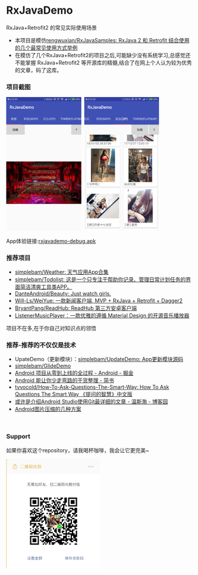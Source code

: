 # RxJavaDemo
RxJava+Retrofit2 的常见实际使用场景

* 本项目是模仿[rengwuxian/RxJavaSamples: RxJava 2 和 Retrofit 结合使用的几个最常见使用方式举例 ](https://github.com/rengwuxian/RxJavaSamples)
* 在模仿了几个RxJava+Retrofit2的项目之后,可能缺少没有系统学习,总感觉还不能掌握
  RxJava+Retrofit2 等开源库的精髓,结合了在网上个人认为较为优秀的文章，码了这库。


### 项目截图
<a href="./art/complete.png"><img src="./art/complete.png" width="40%"/></a><img height="0" width="8px"/><a href="./art/zip.png"><img src="./art/zip.png" width="40%"/></a>

App体验链接:[rxjavademo-debug.apk](https://github.com/simplebam/RxJavaDemo/releases/download/v1.0/rxjavademo-debug.apk)


### 推荐项目
* [simplebam/Weather: 天气应用App合集 ](https://github.com/simplebam/Weather)
* [simplebam/Todolist: 这是一个只专注于帮助你记录、管理日常计划任务的界面简洁清爽工具类APP。 ](https://github.com/simplebam/Todolist)
* [DanteAndroid/Beauty: Just watch girls. ](https://github.com/DanteAndroid/Beauty)
* [Will-Ls/WeiYue: 一款新闻客户端, MVP + RxJava + Retrofit + Dagger2 ](https://github.com/Will-Ls/WeiYue)
* [BryantPang/ReadHub: ReadHub 第三方安卓客户端](https://github.com/BryantPang/ReadHub)
* [ListenerMusicPlayer：一款优雅的遵循 Material Design 的开源音乐播放器]( https://www.diycode.cc/projects/hefuyicoder/ListenerMusicPlayer)

项目不在多,在于你自己对知识点的领悟


### 推荐-推荐的不仅仅是技术
* UpateDemo（更新模块）：[simplebam/UpdateDemo: App更新模块源码 ](https://github.com/simplebam/UpdateDemo)
* [simplebam/GlideDemo ](https://github.com/simplebam/GlideDemo)
* [Android 项目从零到上线的全过程 - Android - 掘金 ](https://juejin.im/entry/5817ff93128fe1005599a3b3)
* [Android 能让你少走弯路的干货整理 - 简书 ](https://www.jianshu.com/p/514656c383a2)
* [tvvocold/How-To-Ask-Questions-The-Smart-Way: How To Ask Questions The Smart Way 《提问的智慧》中文版 ](https://github.com/tvvocold/How-To-Ask-Questions-The-Smart-Way)
* [或许是介绍Android Studio使用Git最详细的文章 - 温斯渤 - 博客园 ](http://www.cnblogs.com/ghylzwsb/archive/2017/03/12/GitOnAS.html)
* [Android图片压缩的几种方案 ](http://mp.weixin.qq.com/s/-ixGY5E34Fbsy0N3-XTk-Q?utm_source=gank.io&utm_medium=email)
<br/>


### Support
如果你喜欢这个repository，请我喝杯咖啡，我会让它更完美~  </p>
<a href="./get_me_a_drink.png"><img src="./get_me_a_drink.png" width="50%" height="50%"/></a>
